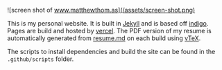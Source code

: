 ![screen shot of www.matthewthom.as](/assets/screen-shot.png)

This is my personal website. It is built in [Jekyll](https://jekyllrb.com/) and is based off [indigo](https://github.com/sergiokopplin/indigo). Pages are build and hosted by [vercel](https://vercel.com). The PDF version of my resume is automatically generated from [resume.md](resume.md) on each build using [vTeX](https://github.com/mwt/vtex).

The scripts to install dependencies and build the site can be found in the `.github/scripts` folder.

